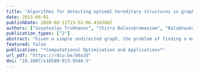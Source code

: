 ```yaml
---
title: "Algorithms for detecting optimal hereditary structures in graphs, with application to clique relaxations"
date: 2013-09-01
publishDate: 2020-08-11T15:52:06.416368Z
authors: ["Svyatoslav Trukhanov", "Chitra Balasubramaniam", "Balabhaskar Balasundaram", "Sergiy Butenko"]
publication_types: ["2"]
abstract: "Given a simple undirected graph, the problem of finding a maximum subset of vertices satisfying a  emphnontrivial, emphinteresting property $Π$ that is emphhereditary on induced subgraphs, is known to be NP-hard. Many well-known graph properties meet the above conditions, making the problem widely applicable. This paper proposes a general purpose exact algorithmic framework to solve this problem and investigates key algorithm design and implementation issues that are helpful in tailoring the general framework for specific graph properties. The performance of the algorithms so derived for the emphmaximum $s$-plex and the emphmaximum $s$-defective clique problems, which arise in network-based data mining applications, is assessed through a computational study."
featured: false
publication: "*Computational Optimization and Applications*"
url_pdf: "https://rdcu.be/b6a3d"
doi: "10.1007/s10589-013-9548-5"
---
```


